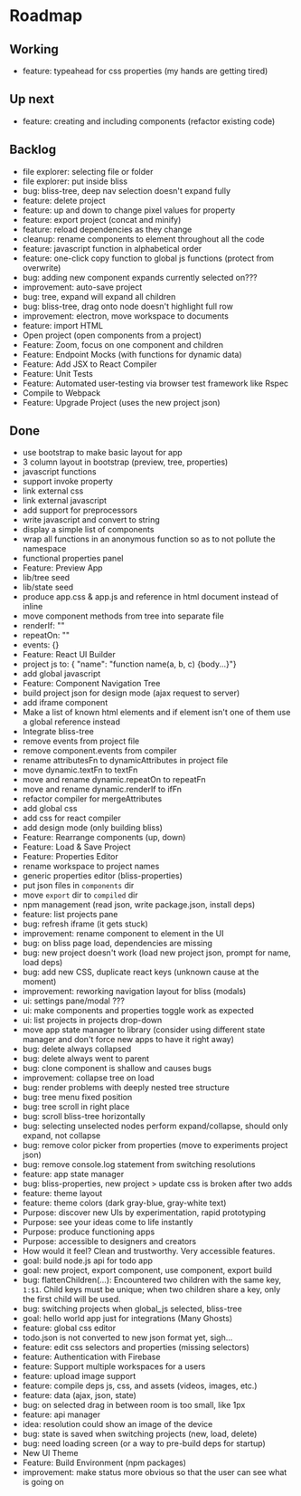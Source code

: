 # Roadmap

## Working

- feature: typeahead for css properties (my hands are getting tired)

## Up next

- feature: creating and including components (refactor existing code)

## Backlog

- file explorer: selecting file or folder
- file explorer: put inside bliss
- bug: bliss-tree, deep nav selection doesn't expand fully
- feature: delete project
- feature: up and down to change pixel values for property
- feature: export project (concat and minify)
- feature: reload dependencies as they change
- cleanup: rename components to element throughout all the code
- feature: javascript function in alphabetical order
- feature: one-click copy function to global js functions (protect from overwrite)
- bug: adding new component expands currently selected on???
- improvement: auto-save project
- bug: tree, expand will expand all children
- bug: bliss-tree, drag onto node doesn't highlight full row
- improvement: electron, move workspace to documents
- feature: import HTML
- Open project (open components from a project)
- Feature: Zoom, focus on one component and children
- Feature: Endpoint Mocks (with functions for dynamic data)
- Feature: Add JSX to React Compiler
- Feature: Unit Tests
- Feature: Automated user-testing via browser test framework like Rspec
- Compile to Webpack
- Feature: Upgrade Project (uses the new project json)

## Done

- use bootstrap to make basic layout for app
- 3 column layout in bootstrap (preview, tree, properties)
- javascript functions
- support invoke property
- link external css
- link external javascript
- add support for preprocessors
- write javascript and convert to string
- display a simple list of components
- wrap all functions in an anonymous function so as to not pollute the namespace
- functional properties panel
- Feature: Preview App
- lib/tree seed
- lib/state seed
- produce app.css & app.js and reference in html document instead of inline
- move component methods from tree into separate file
- renderIf: ""
- repeatOn: ""
- events: {}
- Feature: React UI Builder
- project js to: { "name": "function name(a, b, c) {body...}"}
- add global javascript
- Feature: Component Navigation Tree
- build project json for design mode (ajax request to server)
- add iframe component
- Make a list of known html elements and if element isn't one of them use a global reference instead
- Integrate bliss-tree
- remove events from project file
- remove component.events from compiler
- rename attributesFn to dynamicAttributes in project file
- move dynamic.textFn to textFn
- move and rename dynamic.repeatOn to repeatFn
- move and rename dynamic.renderIf to ifFn
- refactor compiler for mergeAttributes
- add global css
- add css for react compiler
- add design mode (only building bliss)
- Feature: Rearrange components (up, down)
- Feature: Load & Save Project
- Feature: Properties Editor
- rename workspace to project names
- generic properties editor (bliss-properties)
- put json files in `components` dir
- move `export` dir to `compiled` dir
- npm management (read json, write package.json, install deps)
- feature: list projects pane
- bug: refresh iframe (it gets stuck)
- improvement: rename component to element in the UI
- bug: on bliss page load, dependencies are missing
- bug: new project doesn't work (load new project json, prompt for name, load deps)
- bug: add new CSS, duplicate react keys (unknown cause at the moment)
- improvement: reworking navigation layout for bliss (modals)
- ui: settings pane/modal ???
- ui: make components and properties toggle work as expected
- ui: list projects in projects drop-down
- move app state manager to library (consider using different state manager and don't force new apps to have it right away)
- bug: delete always collapsed
- bug: delete always went to parent
- bug: clone component is shallow and causes bugs
- improvement: collapse tree on load
- bug: render problems with deeply nested tree structure
- bug: tree menu fixed position
- bug: tree scroll in right place
- bug: scroll bliss-tree horizontally
- bug: selecting unselected nodes perform expand/collapse, should only expand, not collapse
- bug: remove color picker from properties (move to experiments project json)
- bug: remove console.log statement from switching resolutions
- feature: app state manager
- bug: bliss-properties, new project > update css is broken after two adds
- feature: theme layout
- feature: theme colors (dark gray-blue, gray-white text)
- Purpose: discover new UIs by experimentation, rapid prototyping
- Purpose: see your ideas come to life instantly
- Purpose: produce functioning apps
- Purpose: accessible to designers and creators
- How would it feel? Clean and trustworthy. Very accessible features.
- goal: build node.js api for todo app
- goal: new project, export component, use component, export build
- bug: flattenChildren(...): Encountered two children with the same key, `1:$1`. Child keys must be unique; when two children share a key, only the first child will be used.
- bug: switching projects when global_js selected, bliss-tree
- goal: hello world app just for integrations (Many Ghosts)
- feature: global css editor
- todo.json is not converted to new json format yet, sigh...
- feature: edit css selectors and properties (missing selectors)
- feature: Authentication with Firebase
- feature: Support multiple workspaces for a users
- feature: upload image support
- feature: compile deps js, css, and assets (videos, images, etc.)
- feature: data (ajax, json, state)
- bug: on selected drag in between room is too small, like 1px
- feature: api manager
- idea: resolution could show an image of the device
- bug: state is saved when switching projects (new, load, delete)
- bug: need loading screen (or a way to pre-build deps for startup)
- New UI Theme
- Feature: Build Environment (npm packages)
- improvement: make status more obvious so that the user can see what is going on
